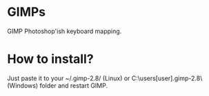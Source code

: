 GIMPs
=====
GIMP Photoshop'ish keyboard mapping.

How to install?
===============
Just paste it to your ~/.gimp-2.8/ (Linux) or C:\users\[user]\.gimp-2.8\ (Windows) folder and restart GIMP.

